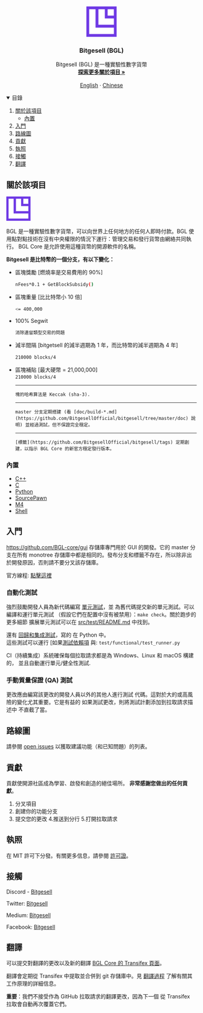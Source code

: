 <!-- PROJECT LOGO -->
<br />
<p align="center">
  <a href="https://github.com/BitgesellOfficial/bitgesell">
    <img src="https://github.com/BitgesellOfficial/bitgesell/blob/master/share/pixmaps/BGL64.png" alt="Logo" width="80" height="80">
  </a>

  <h3 align="center">Bitgesell (BGL)</h3>

  <p align="center">
    Bitgesell (BGL) 是一種實驗性數字貨幣
    <br />
    <a href="https://bitgesell.ca/"><strong>探索更多關於項目 »</strong></a>
    <br />
    <br />
    <a href="#">English</a>
    ·
    <a href="https://github.com/BitgesellOfficial/bitgesell/blob/master/README-zh.md">Chinese</a>
  </p>
</p>



<!-- TABLE OF CONTENTS -->
<details open="open">
  <summary>目錄</summary>
  <ol>
    <li>
      <a href="#about-the-project">關於該項目</a>
      <ul>
        <li><a href="#built-with">內置</a></li>
      </ul>
    </li>
    <li>
      <a href="#getting-started">入門</a>
      <!-- <ul>
        <li><a href="#prerequisites">Prerequisites</a></li>
        <li><a href="#installation">Installation</a></li>
      </ul> -->
    </li>
    <li><a href="#roadmap">路線圖</a></li>
    <li><a href="#contributing">貢獻</a></li>
    <li><a href="#license">執照</a></li>
    <li><a href="#contact">接觸</a></li>
    <li><a href="#acknowledgements">翻譯</a></li>
  </ol>
</details>


<!-- ABOUT THE PROJECT -->
## 關於該項目

![Product Name Screen Shot](https://github.com/BitgesellOfficial/bitgesell/blob/master/share/pixmaps/BGL64.png) 

BGL 是一種實驗性數字貨幣，可以向世界上任何地方的任何人即時付款。BGL 使用點對點技術在沒有中央權限的情況下運行：管理交易和發行貨幣由網絡共同執行。 BGL Core 是允許使用這種貨幣的開源軟件的名稱。

<b>Bitgesell 是比特幣的一個分支，有以下變化：</b> <br>
* 區塊獎勵 [燃燒率是交易費用的 90%]
  ```sh
  nFees*0.1 + GetBlockSubsidy()  
  ```
* 區塊重量 [比比特幣小 10 倍]
  ```sh
  <= 400,000
  ```
* 100% Segwit 
  ```sh
  消除遺留類型交易的問題
  ```
* 減半間隔 [bitgetsell 的減半週期為 1 年，而比特幣的減半週期為 4 年]
  ```sh
  210000 blocks/4
  ```
* 區塊補貼 [最大硬幣 = 21,000,000] <br>
  `210000 blocks/4` <br> <hr>
  `塊的哈希算法是 Keccak (sha-3).` <br> <hr>
  `master 分支定期搭建 (看 [doc/build-*.md](https://github.com/BitgesellOfficial/bitgesell/tree/master/doc) 說明) 並經過測試，但不保證完全穩定。` <br> <hr>
  `[標籤](https://github.com/BitgesellOfficial/bitgesell/tags) 定期創建，以指示 BGL Core 的新官方穩定發行版本。` <br>
 
 
### 內置

* [C++](#)
* [C](#)
* [Python](#)
* [SourcePawn](#)
* [M4](#)
* [Shell](#)


<!-- GETTING STARTED -->
## 入門

https://github.com/BGL-core/gui 存儲庫專門用於 GUI 的開發。它的 master 分支在所有 monotree 存儲庫中都是相同的。發布分支和標籤不存在，所以除非出於開發原因，否則請不要分叉該存儲庫。

官方線程: [點擊這裡](https://bitcointalk.org/index.php?topic=5238559.0)


### 自動化測試

強烈鼓勵開發人員為新代碼編寫 [單元測試](https://github.com/BitgesellOfficial/bitgesell/blob/master/src/test/README.md)，並
為舊代碼提交新的單元測試。可以編譯和運行單元測試
（假設它們在配置中沒有被禁用）：`make check`。關於跑步的更多細節
擴展單元測試可以在 [src/test/README.md](https://github.com/BitgesellOfficial/bitgesell/blob/master/src/test/README.md) 中找到。 <br>

還有 [回歸和集成測試](https://github.com/BitgesellOfficial/bitgesell/tree/master/test)，寫的
在 Python 中。 <br>
這些測試可以運行 [如果[測試依賴項](https://github.com/BitgesellOfficial/bitgesell/tree/master/test) 與: `test/functional/test_runner.py` <br>

CI（持續集成）系統確保每個拉取請求都是為 Windows、Linux 和 macOS 構建的，
並且自動運行單元/健全性測試. <br>


### 手動質量保證 (QA) 測試

更改應由編寫該更改的開發人員以外的其他人進行測試
代碼。這對於大的或高風險的變化尤其重要。它是有益的
如果測試更改，則將測試計劃添加到拉取請求描述中
不直截了當。


<!-- ROADMAP -->
## 路線圖

請參閱 [open issues](https://github.com/BitgesellOfficial/bitgesell/issues) 以獲取建議功能（和已知問題）的列表。


<!-- CONTRIBUTING -->
## 貢獻

貢獻使開源社區成為學習、啟發和創造的絕佳場所。 **非常感謝您做出的任何貢獻**。

1. 分叉項目
2. 創建你的功能分支
3. 提交您的更改
4.推送到分行
5.打開拉取請求



<!-- LICENSE -->
## 執照

在 MIT 許可下分發。有關更多信息，請參閱 [許可證](https://github.com/BitgesellOfficial/bitgesell/blob/master/COPYING)。



<!-- CONTACT -->
## 接觸

Discord - [Bitgesell](https://discord.com/invite/Ubp359vZEF)

Twitter: [Bitgesell](https://twitter.com/Bitgesell)

Medium: [Bitgesell](https://bitgesell.medium.com/)

Facebook: [Bitgesell](https://www.facebook.com/Bitgesell)


<!-- ACKNOWLEDGEMENTS -->
## 翻譯

可以提交對翻譯的更改以及新的翻譯
[BGL Core 的 Transifex 頁面](https://www.transifex.com/bitcoin/bitcoin/)。

翻譯會定期從 Transifex 中提取並合併到 git 存儲庫中。見
[翻譯過程](doc/translation_process.md) 了解有關其工作原理的詳細信息。

**重要**：我們不接受作為 GitHub 拉取請求的翻譯更改，因為下一個
從 Transifex 拉取會自動再次覆蓋它們。

